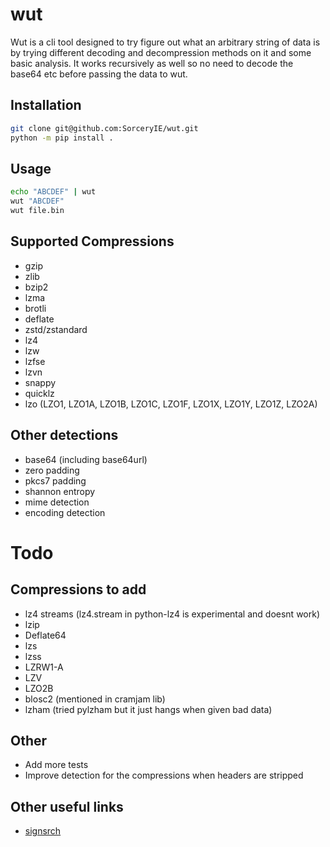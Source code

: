 # wut
Wut is a cli tool designed to try figure out what an arbitrary string of data is by trying different decoding and decompression methods on it and some basic analysis.
It works recursively as well so no need to decode the base64 etc before passing the data to wut.

## Installation
```sh
git clone git@github.com:SorceryIE/wut.git
python -m pip install .
```

## Usage
```sh
echo "ABCDEF" | wut
wut "ABCDEF"
wut file.bin
```

## Supported Compressions
- gzip
- zlib
- bzip2
- lzma
- brotli
- deflate
- zstd/zstandard
- lz4
- lzw
- lzfse
- lzvn
- snappy
- quicklz
- lzo (LZO1, LZO1A, LZO1B, LZO1C, LZO1F, LZO1X, LZO1Y, LZO1Z, LZO2A)

## Other detections
- base64 (including base64url)
- zero padding
- pkcs7 padding
- shannon entropy
- mime detection
- encoding detection

# Todo
## Compressions to add
- lz4 streams (lz4.stream in python-lz4 is experimental and doesnt work)
- lzip
- Deflate64
- lzs
- lzss
- LZRW1-A
- LZV
- LZO2B
- blosc2 (mentioned in cramjam lib)
- lzham (tried pylzham but it just hangs when given bad data)

## Other
- Add more tests
- Improve detection for the compressions when headers are stripped

## Other useful links
- [signsrch](https://aluigi.altervista.org/mytoolz.htm)
